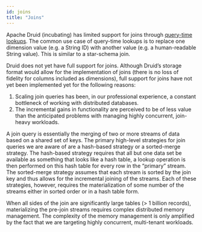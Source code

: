 ```yaml
---
id: joins
title: "Joins"
---
```


<!--
  ~ Licensed to the Apache Software Foundation (ASF) under one
  ~ or more contributor license agreements.  See the NOTICE file
  ~ distributed with this work for additional information
  ~ regarding copyright ownership.  The ASF licenses this file
  ~ to you under the Apache License, Version 2.0 (the
  ~ "License"); you may not use this file except in compliance
  ~ with the License.  You may obtain a copy of the License at
  ~
  ~   http://www.apache.org/licenses/LICENSE-2.0
  ~
  ~ Unless required by applicable law or agreed to in writing,
  ~ software distributed under the License is distributed on an
  ~ "AS IS" BASIS, WITHOUT WARRANTIES OR CONDITIONS OF ANY
  ~ KIND, either express or implied.  See the License for the
  ~ specific language governing permissions and limitations
  ~ under the License.
  -->


Apache Druid (incubating) has limited support for joins through [query-time lookups](../querying/lookups.md). The common use case of
query-time lookups is to replace one dimension value (e.g. a String ID) with another value (e.g. a human-readable String value). This is similar to a star-schema join.

Druid does not yet have full support for joins. Although Druid’s storage format would allow for the implementation
of joins (there is no loss of fidelity for columns included as dimensions), full support for joins have not yet been implemented yet
for the following reasons:

1. Scaling join queries has been, in our professional experience,
a constant bottleneck of working with distributed databases.
2. The incremental gains in functionality are perceived to be
of less value than the anticipated problems with managing
highly concurrent, join-heavy workloads.

A join query is essentially the merging of two or more streams of data based on a shared set of keys. The primary
high-level strategies for join queries we are aware of are a hash-based strategy or a
sorted-merge strategy. The hash-based strategy requires that all but
one data set be available as something that looks like a hash table,
a lookup operation is then performed on this hash table for every
row in the “primary” stream. The sorted-merge strategy assumes
that each stream is sorted by the join key and thus allows for the incremental
joining of the streams. Each of these strategies, however,
requires the materialization of some number of the streams either in
sorted order or in a hash table form.

When all sides of the join are significantly large tables (> 1 billion
records), materializing the pre-join streams requires complex
distributed memory management. The complexity of the memory
management is only amplified by the fact that we are targeting highly
concurrent, multi-tenant workloads.
